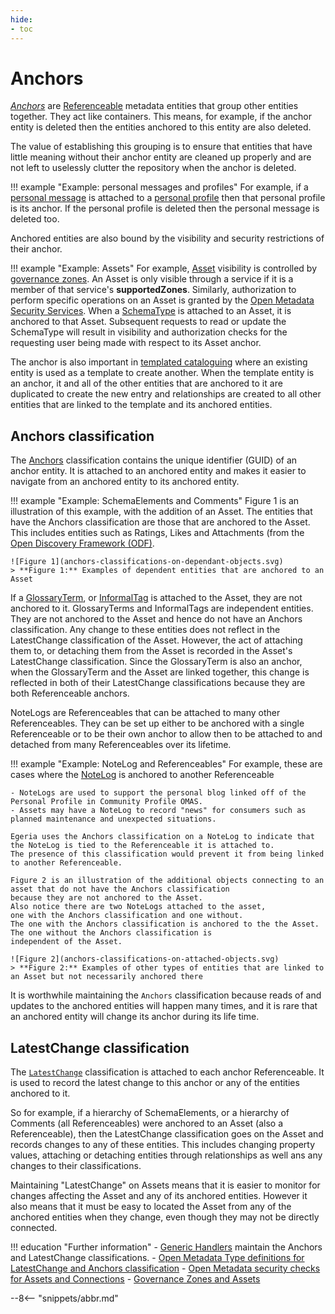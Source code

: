```yaml
---
hide:
- toc
---
```


<!-- SPDX-License-Identifier: CC-BY-4.0 -->
<!-- Copyright Contributors to the ODPi Egeria project. -->

# Anchors

*[Anchors](./concepts/anchor)* are [Referenceable](./concepts/referenceable) metadata entities that group other entities together.  They act like containers.  This means, for example, if the anchor entity is deleted then the entities anchored to this entity are also deleted.  

The value of establishing this grouping is to ensure that entities that have little meaning without their anchor entity are cleaned up properly and are not left to uselessly clutter the repository when the anchor is deleted. 

!!! example "Example: personal messages and profiles"
    For example, if a [personal message](./concepts/personal-message) is attached to a [personal profile](./concepts/personal-profile) then that personal profile is its anchor.  If the personal profile is deleted then the personal message is deleted too.

Anchored entities are also bound by the visibility and security restrictions of their anchor. 

!!! example "Example: Assets"
    For example, [Asset](./concepts/asset) visibility is controlled by [governance zones](./features/governance-zoning/overview). An Asset is only visible through a service if it is a member of that service's **supportedZones**.  Similarly,   authorization to perform specific operations on an Asset is granted by the [Open Metadata Security Services](./features/metadata-security).  When a [SchemaType](./types/5/0501-Schema-Elements/#schematype) is attached to an Asset, it is anchored to that Asset. Subsequent requests to read or update the SchemaType will result in visibility and authorization checks for the requesting user being made with respect to its Asset anchor.
    
The anchor is also important in [templated cataloguing](./features/templated-cataloguing/overview) where an existing entity is used as a template to create another.  When the template entity is an anchor, it and all of the other entities that are anchored to it are duplicated to create the new entry and relationships are created to all other entities that are linked to the template and its anchored entities.

## Anchors classification

The [Anchors](./types/0/0010-Basic-Model/#Anchors) classification contains the unique identifier (GUID) of an anchor entity.  It is attached to an anchored entity and makes it easier to navigate from an anchored entity to its anchored entity.


!!! example "Example: SchemaElements and Comments"
    Figure 1 is an illustration of this example, with the addition of an Asset. The entities that have the Anchors classification are those that are anchored to the Asset.  This includes entities such as Ratings, Likes and Attachments (from the [Open Discovery Framework (ODF)](./frameworks/odf/overview).

    ![Figure 1](anchors-classifications-on-dependant-objects.svg)
    > **Figure 1:** Examples of dependent entities that are anchored to an Asset

If a [GlossaryTerm](./concepts/glossary-term), or [InformalTag](./concepts/informal-tag) is attached to the Asset, they are not anchored to it. GlossaryTerms and InformalTags are independent entities. They are not anchored to the Asset and hence do not have an Anchors classification. Any change to these entities does not reflect in the LatestChange classification of the Asset. However, the act of attaching them to, or detaching them from the Asset is recorded in the Asset's LatestChange classification. Since the GlossaryTerm is also an anchor, when the GlossaryTerm and the Asset are linked together, this change is reflected in both of their LatestChange classifications because they are both Referenceable anchors.

NoteLogs are Referenceables that can be attached to many other Referenceables. They can be set up either to be anchored with a single Referenceable or to be their own anchor to allow then to be attached to and detached from many Referenceables over its lifetime.

!!! example "Example: NoteLog and Referenceables"
    For example, these are cases where the [NoteLog](./concepts/note-log) is anchored to another Referenceable

    - NoteLogs are used to support the personal blog linked off of the Personal Profile in Community Profile OMAS.
    - Assets may have a NoteLog to record "news" for consumers such as planned maintenance and unexpected situations.

    Egeria uses the Anchors classification on a NoteLog to indicate that the NoteLog is tied to the Referenceable it is attached to. 
    The presence of this classification would prevent it from being linked to another Referenceable.

    Figure 2 is an illustration of the additional objects connecting to an asset that do not have the Anchors classification
    because they are not anchored to the Asset.
    Also notice there are two NoteLogs attached to the asset,
    one with the Anchors classification and one without.
    The one with the Anchors classification is anchored to the the Asset. The one without the Anchors classification is
    independent of the Asset.
    
    ![Figure 2](anchors-classifications-on-attached-objects.svg)
    > **Figure 2:** Examples of other types of entities that are linked to an Asset but not necessarily anchored there
    
It is worthwhile maintaining the `Anchors` classification because reads of and updates to the anchored entities will happen many times, and it is rare that an anchored entity will change its anchor during its life time.
    
## LatestChange classification

The [`LatestChange`](./types/0/0011-Managing-Referenceables/#LatestChange) classification is attached to each anchor Referenceable. It is used to record the latest change to this anchor or any of the entities anchored to it.

So for example, if a hierarchy of SchemaElements, or a hierarchy of Comments (all Referenceables) were anchored to an Asset (also a Referenceable), then the LatestChange classification goes on the Asset and records changes to any of these entities. This includes changing property values, attaching or detaching entities through relationships as well ans any changes to their classifications.

Maintaining "LatestChange" on Assets means that it is easier to monitor for changes affecting the Asset and any of its anchored entities. However it also means that it must be easy to located the Asset from any of the anchored entities when they change, even though they may not be directly connected.
    
!!! education "Further information"
    - [Generic Handlers](./services/generic-handlers) maintain the Anchors and LatestChange classifications.
    - [Open Metadata Type definitions for LatestChange and Anchors classification](./types/0/0011-Managing-Referenceables)
    - [Open Metadata security checks for Assets and Connections](./features/metadata-security/overview)
    - [Governance Zones and Assets](./features/governance-zoning/overview)
    


--8<-- "snippets/abbr.md"
